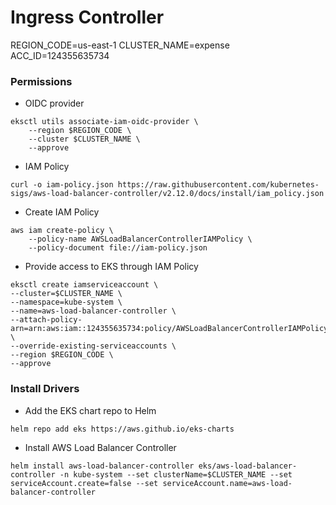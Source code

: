 # Ingress Controller

REGION_CODE=us-east-1
CLUSTER_NAME=expense
ACC_ID=124355635734

### Permissions

* OIDC provider
```
eksctl utils associate-iam-oidc-provider \
    --region $REGION_CODE \
    --cluster $CLUSTER_NAME \
    --approve
```
* IAM Policy
```
curl -o iam-policy.json https://raw.githubusercontent.com/kubernetes-sigs/aws-load-balancer-controller/v2.12.0/docs/install/iam_policy.json
```
* Create IAM Policy
```
aws iam create-policy \
    --policy-name AWSLoadBalancerControllerIAMPolicy \
    --policy-document file://iam-policy.json
```
* Provide access to EKS through IAM Policy
```
eksctl create iamserviceaccount \
--cluster=$CLUSTER_NAME \
--namespace=kube-system \
--name=aws-load-balancer-controller \
--attach-policy-arn=arn:aws:iam::124355635734:policy/AWSLoadBalancerControllerIAMPolicy \
--override-existing-serviceaccounts \
--region $REGION_CODE \
--approve
```

### Install Drivers

* Add the EKS chart repo to Helm
```
helm repo add eks https://aws.github.io/eks-charts
```

* Install AWS Load Balancer Controller
```
helm install aws-load-balancer-controller eks/aws-load-balancer-controller -n kube-system --set clusterName=$CLUSTER_NAME --set serviceAccount.create=false --set serviceAccount.name=aws-load-balancer-controller
```